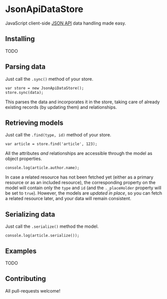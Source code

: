 # JsonApiDataStore

JavaScript client-side [JSON API](http://jsonapi.org) data handling made easy.

## Installing

TODO

## Parsing data

Just call the `.sync()` method of your store.
```
var store = new JsonApiDataStore();
store.sync(data);
```
This parses the data and incorporates it in the store, taking care of already existing records (by updating them) and relationships.

## Retrieving models

Just call the `.find(type, id)` method of your store.
```
var article = store.find('article', 123);
```
All the attributes *and* relationships are accessible through the model as object properties.
```
console.log(article.author.name);
```
In case a related resource has not been fetched yet (either as a primary resource or as an included resource), the corresponding property on the model will contain only the `type` and `id` (and the `._placeHolder` property will be set to `true`). However, the models are *updated in place*, so you can fetch a related resource later, and your data will remain consistent.

## Serializing data

Just call the `.serialize()` method the model.
```
console.log(article.serialize());
```

## Examples

TODO

## Contributing

All pull-requests welcome!
